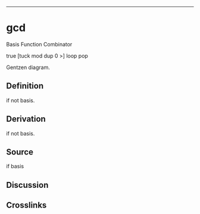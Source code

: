 ------------------------------------------------------------------------

# gcd

Basis Function Combinator

true \[tuck mod dup 0 \>\] loop pop

Gentzen diagram.

## Definition

if not basis.

## Derivation

if not basis.

## Source

if basis

## Discussion

## Crosslinks
